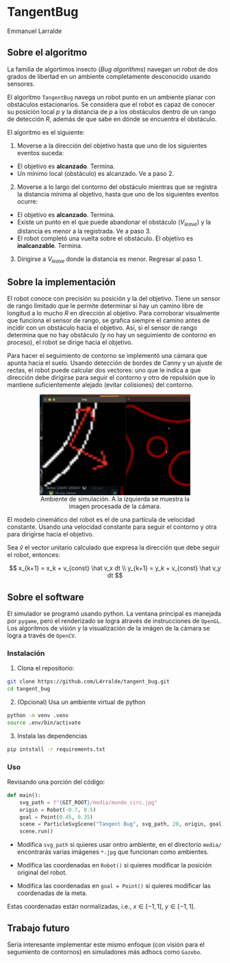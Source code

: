 <style>
    figure {
        display: block;
        margin-left: auto;
        margin-right: auto;
        width: 70%;
    }
    figure img {
        vertical-align: top;
    }
    figure figcaption {
        text-align: center;
    }
</style>

# TangentBug

Emmanuel Larralde

## Sobre el algoritmo

La familia de algortimos insecto (*Bug algorithms*)  navegan un robot de dos grados de libertad en un ambiente completamente desconocido usando sensores.

El algoritmo `TangentBug` navega un robot punto en un ambiente planar con obstáculos estacionarios. Se considera que el robot es capaz de conocer su posición local $p$ y la distancia de $p$ a los obstáculos dentro de un rango de detección $R$, además de que sabe en dónde se encuentra el obstáculo.

El algoritmo es el siguiente:

1. Moverse a la dirección del objetivo hasta que uno de los siguientes eventos suceda:

- El objetivo es **alcanzado**. Termina.
- Un mínimo local (obstáculo) es alcanzado. Ve a paso 2.

2. Moverse a lo largo del contorno del obstáculo mientras que se registra la distancia mínima al objetivo, hasta que uno de los siguientes eventos ocurre:
- El objetivo es **alcanzado**. Termina.
- Existe un punto en el que puede abandonar el obstáculo ($V_{leave}$) y la distancia es menor a la registrada. Ve a paso 3.
- El robot completó una vuelta sobre el obstáculo. El objetivo es **inalcanzable**. Termina.

3. Dirigirse a $V_{leave}$ donde la distancia es menor. Regresar al paso 1.


## Sobre la implementación

El robot conoce con precisión su posición y la del objetivo. Tiene un sensor de rango limitado que le permite determinar si hay un camino libre de longitud a lo mucho $R$ en dirección al objetivo. Para corroborar visualmente que funciona el sensor de rango, se grafica siempre el camino antes de incidir con un obstáculo hacia el objetivo. Así, si el sensor de rango determina que no hay obstáculo (y no hay un seguimiento de contorno en proceso), el robot se dirige hacia el objetivo.

Para hacer el seguimiento de contorno se implementó una cámara que apunta hacia el suelo. Usando detección de bordes de Canny y un ajuste de rectas, el robot puede calcular dos vectores: uno que le indica a que dirección debe dirigirse para seguir el contorno y otro de repulsión que lo mantiene suficientemente alejado (evitar colisiones) del contorno.


<figure>
    <img src='sim.jpg' alt='simulation' />
    <figcaption>
        Ambiente de simulación. A la izquierda se muestra la imagen procesada de la cámara.
    </figcaption>
</figure>

El modelo cinemático del robot es el de una partícula de velocidad constante. Usando una velocidad constante para seguir el contorno y otra para dirigirse hacia el objetivo.

Sea $\hat v$ el vector unitario calculado que expresa la dirección que debe seguir el robot, entonces:

$$
    x_{k+1} = x_k + v_{const} \hat v_x dt \\
    y_{k+1} = y_k + v_{const} \hat v_y dt 
$$

## Sobre el software

El simulador se programó usando python. La ventana principal es manejada por `pygame`, pero el renderizado se logra através de instrucciones de `OpenGL`. Los algoritmos de visión y la visualización de la imágen de la cámara se logra a través de `OpenCV`.

### Instalación

1. Clona el repositorio:

```sh
git clone https://github.com/L4rralde/tangent_bug.git
cd tangent_bug
```

2. (Opcional) Usa un ambiente virtual de python

```sh
python -m venv .venv
source .env/bin/activate
```

3. Instala las dependencias

```sh
pip intstall -r requirements.txt
```

### Uso

Revisando una porción del código:

```python
def main():
    svg_path = f"{GIT_ROOT}/media/mundo_circ.jpg"
    origin = Robot(-0.7, 0.5)
    goal = Point(0.45, 0.35)
    scene = ParticleSvgScene("Tangent Bug", svg_path, 20, origin, goal)
    scene.run()
```

- Modifica `svg_path` si quieres usar ontro ambiente, en el directorio `media/` encontrarás varias imágenes `*.jpg` que funcionan como ambientes.

- Modifica las coordenadas en `Robot()` si quieres modificar la posición original del robot.

- Modifica las coordenadas en `goal = Point()` si quieres modificar las coordenadas de la meta.

Estas coordenadas están normalizadas, i.e., $x \in [-1, 1]$, $y \in [-1, 1]$.


## Trabajo futuro

Sería interesante implementar este mismo enfoque (con visión para el segumiento de contornos) en simuladores más adhocs como `Gazebo`.


